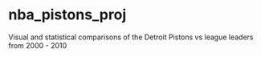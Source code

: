 # nba_pistons_proj
Visual and statistical comparisons of the Detroit Pistons vs league leaders from 2000 - 2010
